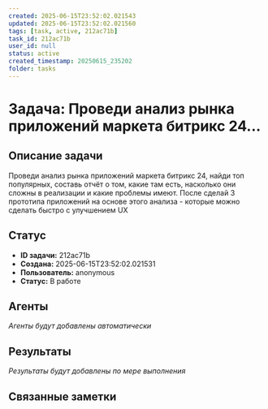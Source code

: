 ```yaml
---
created: 2025-06-15T23:52:02.021543
updated: 2025-06-15T23:52:02.021560
tags: [task, active, 212ac71b]
task_id: 212ac71b
user_id: null
status: active
created_timestamp: 20250615_235202
folder: tasks
---
```


# Задача: Проведи анализ рынка приложений маркета битрикс 24...

## Описание задачи

Проведи анализ рынка приложений маркета битрикс 24, найди топ популярных, составь отчёт о том, какие там есть, насколько они сложны в реализации и какие проблемы имеют. После сделай 3 прототипа приложений на основе этого анализа - которые можно сделать быстро с улучшением UX

## Статус
- **ID задачи:** 212ac71b
- **Создана:** 2025-06-15T23:52:02.021531
- **Пользователь:** anonymous
- **Статус:** В работе

## Агенты
*Агенты будут добавлены автоматически*

## Результаты
*Результаты будут добавлены по мере выполнения*

## Связанные заметки
